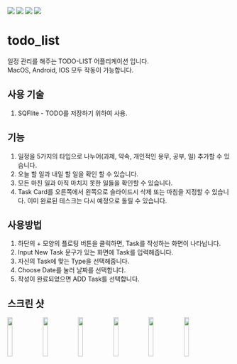 <img src="https://img.shields.io/badge/Flutter-02569B?style=flat-square&logo=Flutter&logoColor=white"/> <img src="https://img.shields.io/badge/Dart-0175C2?style=flat-square&logo=Dart&logoColor=white"/> <img src="https://img.shields.io/badge/Android-3DDC84?style=flat-square&logo=Android&logoColor=white"/> <img src="https://img.shields.io/badge/ios-000000?style=flat-square&logo=ios&logoColor=white"/>

# todo_list
일정 관리를 해주는 TODO-LIST 어플리케이션 입니다.  
MacOS, Android, IOS 모두 작동이 가능합니다.

## 사용 기술
1. SQFlite - TODO를 저장하기 위하여 사용.

## 기능 
1. 일정을 5가지의 타입으로 나누어(과제, 약속, 개인적인 용무, 공부, 일) 추가할 수 있습니다.
2. 오늘 할 일과 내일 할 일을 확인 할 수 있습니다.
3. 모든 마친 일과 아직 마치지 못한 일들을 확인할 수 있습니다.
4. Task Card를 오른쪽에서 왼쪽으로 슬라이드시 삭제 또는 마침을 지정할 수 있습니다. 이미 완료된 테스크는 다시 예정으로 돌릴 수 있습니다.

## 사용방법
1. 하단의 + 모양의 플로팅 버튼을 클릭하면, Task를 작성하는 화면이 나타납니다.
2. Input New Task 문구가 있는 화면에 Task를 입력해줍니다.
3. 자신의 Task에 맞는 Type을 선택해줍니다.
4. Choose Date를 눌러 날짜를 선택합니다.
5. 작성이 완료되었으면 ADD Task를 선택합니다.

## 스크린 샷
<p>
  <img src="https://github.com/Myeongcheol-shin/todo_list/assets/82868004/d4ee3189-16f5-4caf-b1ed-693b1443d4f3" align="center" width="15%">
  <img src="https://github.com/Myeongcheol-shin/todo_list/assets/82868004/e4f0790a-3d1b-4d57-84db-86f08d136d60" align="center" width="15%">
  <img src="https://github.com/Myeongcheol-shin/todo_list/assets/82868004/752cde77-9c31-4dd0-84df-7dbd5b486f2b" align="center" width="15%">
  <img src="https://github.com/Myeongcheol-shin/todo_list/assets/82868004/c9ee6827-68a9-48de-b94e-cb69d51f364d" align="center" width="15%">
  <img src="https://github.com/Myeongcheol-shin/todo_list/assets/82868004/dd778802-9568-4c60-87e2-54daf99eba7b" align="center" width="15%">
  <img src="https://github.com/Myeongcheol-shin/todo_list/assets/82868004/aaae4228-401d-47a9-a4f2-dc3f31ada2d3" align="center" width="15%">
</p>
